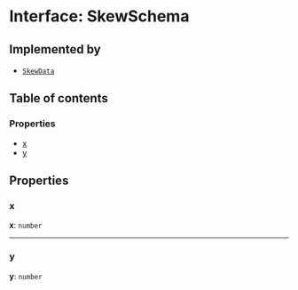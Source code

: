 # Interface: SkewSchema

## Implemented by

* [`SkewData`](/auto-docs/playground-react/classes/SkewData.md)

## Table of contents

### Properties

* [x](/auto-docs/playground-react/interfaces/SkewSchema.md#x)
* [y](/auto-docs/playground-react/interfaces/SkewSchema.md#y)

## Properties

### x

**x**: `number`

***

### y

**y**: `number`
